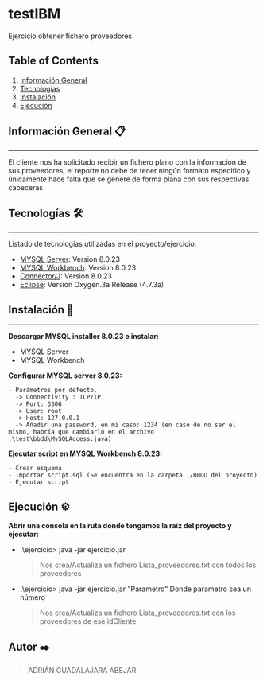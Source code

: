 # testIBM
Ejercicio obtener fichero proveedores

## Table of Contents
1. [Información General](#general-info)
2. [Tecnologías](#Tecnologías)
3. [Instalación](#Instalación)
4. [Ejecución](#Ejecución)

## Información General 📋
***
El cliente nos ha solicitado recibir un fichero plano con la información de sus proveedores, el reporte no debe de tener ningún formato especifico y únicamente hace falta que se genere de forma plana con sus respectivas cabeceras.

## Tecnologías 🛠️
***
Listado de tecnologías utilizadas en el proyecto/ejercicio:
* [MYSQL Server](https://https://dev.mysql.com/doc/relnotes/mysql/8.0/en/news-8-0-23.html): Version 8.0.23 
* [MYSQL Workbench](https://dev.mysql.com/doc/workbench/en/): Version 8.0.23
* [Connector/J](https://dev.mysql.com/doc/connector-j/8.0/en/): Version 8.0.23
* [Eclipse](https://www.eclipse.org/downloads/packages/release/oxygen/3a): Version Oxygen.3a Release (4.7.3a)

## Instalación 🔧
***
**Descargar MYSQL installer 8.0.23 e instalar:**

* MYSQL Server
* MYSQL Workbench

**Configurar MYSQL server 8.0.23:**
```
- Parámetros por defecto.
  -> Connectivity : TCP/IP
  -> Port: 3306
  -> User: root
  -> Host: 127.0.0.1
  -> Añadir una password, en mi caso: 1234 (en caso de no ser el mismo, habría que cambiarlo en el archivo .\test\bbdd\MySQLAccess.java)
```

**Ejecutar script en MYSQL Workbench 8.0.23:**
```
- Crear esquema
- Importar script.sql (Se encuentra en la carpeta ./BBDD del proyecto)
- Ejecutar script
```


## Ejecución ⚙️

**Abrir una consola en la ruta donde tengamos la raiz del proyecto y ejecutar:**

* .\ejercicio> java -jar ejercicio.jar
  > Nos crea/Actualiza un fichero Lista_proveedores.txt con todos los proveedores
* .\ejercicio> java -jar ejercicio.jar "Parametro" Donde parametro sea un número
  >Nos crea/Actualiza un fichero Lista_proveedores.txt con los proveedores de ese idCliente


## Autor ✒️

> ADRIÁN GUADALAJARA ABEJAR
